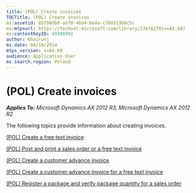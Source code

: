 ```yaml
---
title: (POL) Create invoices
TOCTitle: (POL) Create invoices
ms:assetid: 85f08db0-a2f0-46d4-be4a-c760313b8c5c
ms:mtpsurl: https://technet.microsoft.com/library/JJ678270(v=AX.60)
ms:contentKeyID: 49386992
author: Khairunj
ms.date: 04/18/2014
mtps_version: v=AX.60
audience: Application User
ms.search.region: Poland
---
```


# (POL) Create invoices 


_**Applies To:** Microsoft Dynamics AX 2012 R3, Microsoft Dynamics AX 2012 R2_

The following topics provide information about creating invoices.

[(POL) Create a free text invoice](pol-create-a-free-text-invoice.md)

[(POL) Post and print a sales order or a free text invoice](pol-post-and-print-a-sales-order-or-a-free-text-invoice.md)

[(POL) Create a customer advance invoice](pol-create-a-customer-advance-invoice.md)

[(POL) Create a customer advance invoice for a free text invoice](pol-create-a-customer-advance-invoice-for-a-free-text-invoice.md)

[(POL) Register a package and verify package quantity for a sales order](pol-register-a-package-and-verify-package-quantity-for-a-sales-order.md)

  


